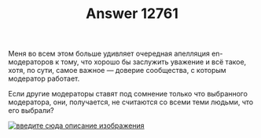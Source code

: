 ﻿---
title: "Answer 12761"
se.owner.user_id: 15479
se.owner.display_name: "Suvitruf - Andrei Apanasik"
se.owner.link: "https://ru.meta.stackoverflow.com/users/15479/suvitruf-andrei-apanasik"
se.answer_id: 12761
se.question_id: 12648
se.post_type: answer
se.is_accepted: False
---
<p>Меня во всем этом больше удивляет очередная апелляция en-модераторов к тому, что хорошо бы заслужить уважение и всё такое, хотя, по сути, самое важное — доверие сообщества, с которым модератор работает.</p>
<p>Если другие модераторы ставят под сомнение только что выбранного модератора, они, получается, не считаются со всеми теми людьми, что его выбрали?</p>
<p><a href="https://i.stack.imgur.com/Npddo.jpg" rel="nofollow noreferrer"><img src="https://i.stack.imgur.com/Npddo.jpg" alt="введите сюда описание изображения" /></a></p>
